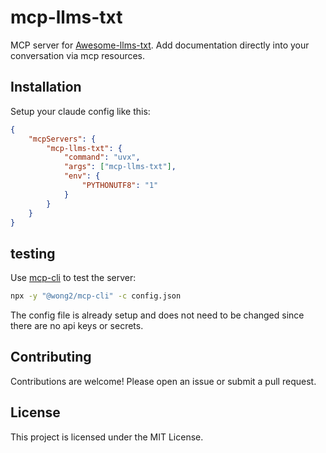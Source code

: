 # mcp-llms-txt

MCP server for [Awesome-llms-txt](https://github.com/SecretiveShell/Awesome-llms-txt). Add documentation directly into your conversation via mcp resources.

## Installation

Setup your claude config like this:

```json
{
    "mcpServers": {
        "mcp-llms-txt": {
            "command": "uvx",
            "args": ["mcp-llms-txt"],
            "env": {
                "PYTHONUTF8": "1"
            }
        }
    }
}
```

## testing

Use [mcp-cli](https://github.com/wong2/mcp-cli) to test the server:

```bash
npx -y "@wong2/mcp-cli" -c config.json
```

The config file is already setup and does not need to be changed since there are no api keys or secrets.

## Contributing

Contributions are welcome! Please open an issue or submit a pull request.

## License

This project is licensed under the MIT License.